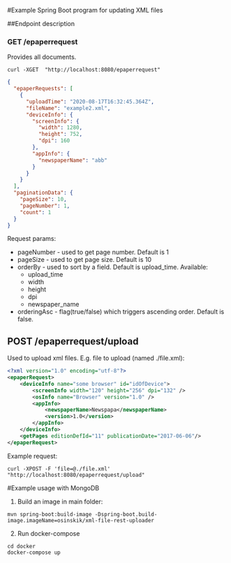 #Example Spring Boot program for updating XML files

##Endpoint description
### GET /epaperrequest
Provides all documents. 
```shell script
curl -XGET  "http://localhost:8080/epaperrequest"
```
```json
{
  "epaperRequests": [
    {
      "uploadTime": "2020-08-17T16:32:45.364Z",
      "fileName": "example2.xml",
      "deviceInfo": {
        "screenInfo": {
          "width": 1280,
          "height": 752,
          "dpi": 160
        },
        "appInfo": {
          "newspaperName": "abb"
        }
      }
    }
  ],
  "paginationData": {
    "pageSize": 10,
    "pageNumber": 1,
    "count": 1
  }
}
```
Request params:
- pageNumber - used to get page number. Default is 1
- pageSize - used to get page size. Default is 10
- orderBy - used to sort by a field. Default is upload_time. Available: 
    - upload_time
    - width
    - height
    - dpi
    - newspaper_name
- orderingAsc - flag(true/false) which triggers ascending order. Default is false.

## POST /epaperrequest/upload
Used to upload xml files. E.g. file to upload (named ./file.xml):
```xml
<?xml version="1.0" encoding="utf-8"?>
<epaperRequest>
    <deviceInfo name="some browser" id="idOfDevice">
        <screenInfo width="120" height="256" dpi="132" />
        <osInfo name="Browser" version="1.0" />
        <appInfo>
            <newspaperName>Newspapa</newspaperName>
            <version>1.0</version>
        </appInfo>
    </deviceInfo>
    <getPages editionDefId="11" publicationDate="2017-06-06"/>
</epaperRequest>
```
Example request:
```shell script
curl -XPOST -F 'file=@./file.xml' "http://localhost:8080/epaperrequest/upload"
```

#Example usage with MongoDB
1. Build an image in main folder:
```shell script
mvn spring-boot:build-image -Dspring-boot.build-image.imageName=osinskik/xml-file-rest-uploader
```

2. Run docker-compose
```shell script
cd docker
docker-compose up
```

